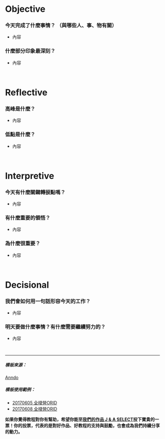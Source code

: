 # **Objective**

### 今天完成了什麼事情？ （與哪些人、事、物有關）

* 內容

### 什麼部分印象最深刻？

* 內容

<br/>

# **Reflective**

### 高峰是什麼？

* 內容

### 低點是什麼？

* 內容

<br/>

# **Interpretive**

### 今天有什麼關鍵轉捩點嗎？

* 內容

### 有什麼重要的領悟？

* 內容

### 為什麼很重要？

* 內容

<br/>

# **Decisional**

### 我們會如何用一句話形容今天的工作？

* 內容

### 明天要做什麼事情？有什麼需要繼續努力的？

* 內容



<br/>
<hr/>

##### 模板來源：

<a href="http://anndo-blog.logdown.com/" target="_blank"> Anndo </a>

##### 模板使用範例：

* <a href="http://anndo-blog.logdown.com/posts/1925573" target="_blank"> 20170605 全棧營ORID </a>
* <a href="http://anndo-blog.logdown.com/posts/1930960" target="_blank"> 20170608 全棧營ORID </a>

**如果你覺得教程對你有幫助，希望你能至<a href="https://fullstack.xinshengdaxue.com/works/558" target="_blank">我們的作品 J & A SELECT</a>投下寶貴的一票！你的投票，代表的是對好作品、好教程的支持與鼓勵，也會成為我們持續分享的動力。**
